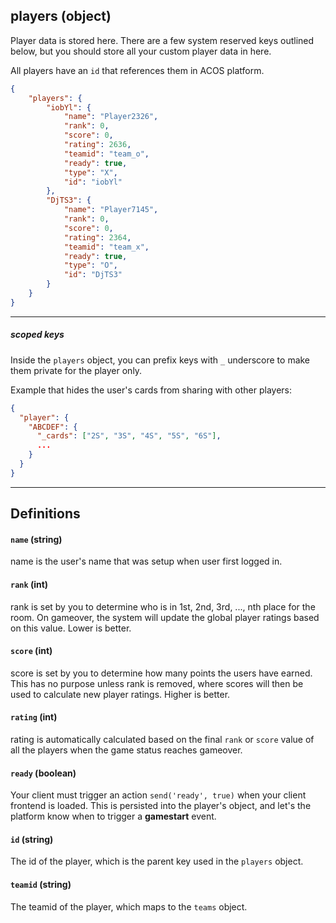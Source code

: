 
## **players** (object)

Player data is stored here.  There are a few system reserved keys outlined below, but you should store all your custom player data in here.

All players have an `id` that references them in ACOS platform.

```json
{
    "players": {
        "iobYl": {
            "name": "Player2326",
            "rank": 0,
            "score": 0,
            "rating": 2636,
            "teamid": "team_o",
            "ready": true,
            "type": "X",
            "id": "iobYl"
        },
        "DjTS3": {
            "name": "Player7145",
            "rank": 0,
            "score": 0,
            "rating": 2364,
            "teamid": "team_x",
            "ready": true,
            "type": "O",
            "id": "DjTS3"
        }
    }
}
```

---

##### scoped keys

Inside the `players` object, you can prefix keys with `_` underscore to make them private for the player only.

Example that hides the user's cards from sharing with other players:

```json
{
  "player": {
    "ABCDEF": {
      "_cards": ["2S", "3S", "4S", "5S", "6S"],
      ...
    }
  }
}
```

---

## Definitions

#### `name` (string)

name is the user's name that was setup when user first logged in.


#### `rank` (int)

rank is set by you to determine who is in 1st, 2nd, 3rd, ..., nth place for the room. On gameover, the system will update the global player ratings based on this value. Lower is better.

#### `score` (int)

score is set by you to determine how many points the users have earned. This has no purpose unless rank is removed, where scores will then be used to calculate new player ratings. Higher is better.

#### `rating` (int)

rating is automatically calculated based on the final `rank` or `score` value of all the players when the game status reaches gameover.

#### `ready` (boolean)

Your client must trigger an action `send('ready', true)` when your client frontend is loaded. This is persisted into the player's object, and let's the platform know when to trigger a **gamestart** event.

#### `id` (string)

The id of the player, which is the parent key used in the `players` object.

#### `teamid` (string)

The teamid of the player, which maps to the `teams` object.

